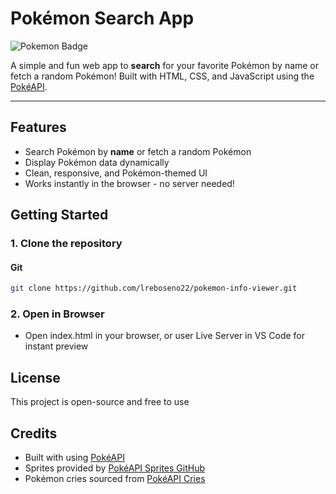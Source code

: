 # Pokémon Search App
![Pokemon Badge](https://raw.githubusercontent.com/PokeAPI/sprites/master/sprites/pokemon/25.png)

A simple and fun web app to **search** for your favorite Pokémon by name or fetch a random Pokémon!
Built with HTML, CSS, and JavaScript using the [PokéAPI](https://pokeapi.co/).

---

## Features
- Search Pokémon by **name** or fetch a random Pokémon
- Display Pokémon data dynamically
- Clean, responsive, and Pokémon-themed UI
- Works instantly in the browser - no server needed!

## Getting Started

### 1. Clone the repository
#### Git
```sh
git clone https://github.com/lreboseno22/pokemon-info-viewer.git
```
### 2. Open in Browser
- Open index.html in your browser, or user Live Server in VS Code for instant preview

## License
This project is open-source and free to use

## Credits
- Built with using [PokéAPI](https://pokeapi.co/)
- Sprites provided by [PokéAPI Sprites GitHub](https://github.com/PokeAPI/sprites)
- Pokémon cries sourced from [PokéAPI Cries](https://github.com/PokeAPI/cries)

